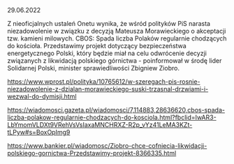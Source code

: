 29.06.2022

Z nieoficjalnych ustaleń Onetu wynika, że wśród polityków PiS narasta niezadowolenie w związku z decyzją Mateusza Morawieckiego o akceptacji tzw. kamieni milowych. CBOS: Spada liczba Polaków regularnie chodzących do kościoła. Przedstawimy projekt dotyczący bezpieczeństwa energetycznego Polski, który będzie miał na celu odwrócenie decyzji związanych z likwidacją polskiego górnictwa - poinformował w środę lider Solidarnej Polski, minister sprawiedliwości Zbigniew Ziobro.

https://www.wprost.pl/polityka/10765612/w-szeregach-pis-rosnie-niezadowolenie-z-dzialan-morawieckiego-suski-trzasnal-drzwiami-i-wezwal-do-dymisji.html

https://wiadomosci.gazeta.pl/wiadomosci/7,114883,28636620,cbos-spada-liczba-polakow-regularnie-chodzacych-do-kosciola.html?fbclid=IwAR3-LbYmomVLDXt9VRehVsVsIaxaMNCHRXZ-R2p_vYz41LeMA3KZt-tLPyw#s=BoxOpImg9

https://www.bankier.pl/wiadomosc/Ziobro-chce-cofniecia-likwidacji-polskiego-gornictwa-Przedstawimy-projekt-8366335.html